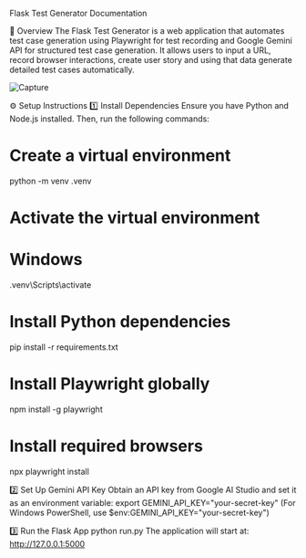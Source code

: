 Flask Test Generator Documentation

📌 Overview
The Flask Test Generator is a web application that automates test case generation using Playwright for test recording and Google Gemini API for structured test case generation. It allows users to input a URL, record browser interactions, create user story and using that data generate detailed test cases automatically.

![Capture](https://github.com/user-attachments/assets/dbf66fe7-4505-40f5-ad2e-2d59dc14d2d4)


⚙️ Setup Instructions
1️⃣ Install Dependencies
Ensure you have Python and Node.js installed. Then, run the following commands:
# Create a virtual environment
python -m venv .venv
# Activate the virtual environment
# Windows
.venv\Scripts\activate
# Install Python dependencies
pip install -r requirements.txt
# Install Playwright globally
npm install -g playwright
# Install required browsers
npx playwright install

2️⃣ Set Up Gemini API Key
Obtain an API key from Google AI Studio and set it as an environment variable:
export GEMINI_API_KEY="your-secret-key"
(For Windows PowerShell, use $env:GEMINI_API_KEY="your-secret-key")

3️⃣ Run the Flask App
python run.py
The application will start at: http://127.0.0.1:5000
